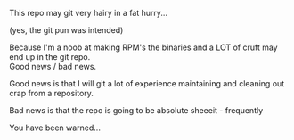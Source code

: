 This repo may git very hairy in a fat hurry...

(yes, the git pun was intended)

Because I'm a noob at making RPM's the binaries and a LOT of cruft may end up in the git repo.  
Good news / bad news.  

Good news is that I will git a lot of experience maintaining and cleaning out crap from a repository. 

Bad news is that the repo is going to be absolute sheeeit - frequently

You have been warned...
